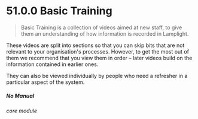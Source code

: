 # 51.0.0 Basic Training

>Basic Training is a collection of videos aimed at new staff, to give them an understanding of how information is recorded in Lamplight.

These videos are split into sections so that you can skip bits that are not relevant to your organisation's processes. However, to get the most out of them we recommend that you view them in order – later videos build on the information contained in earlier ones. 

They can also be viewed individually by people who need a refresher in a particular aspect of the system.


##### No Manual

###### core module

 




